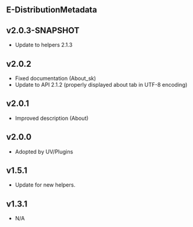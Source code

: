 E-DistributionMetadata
----------

v2.0.3-SNAPSHOT
---
* Update to helpers 2.1.3

v2.0.2
---
* Fixed documentation (About_sk)
* Update to API 2.1.2 (properly displayed about tab in UTF-8 encoding)

v2.0.1
---
* Improved description (About)

v2.0.0
---
* Adopted by UV/Plugins

v1.5.1
---
* Update for new helpers.

v1.3.1
---
* N/A
